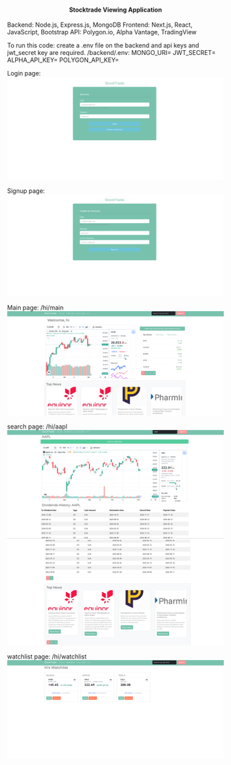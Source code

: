  <h4 align="center"><b>Stocktrade Viewing Application</b></h4>

Backend: Node.js, Express.js, MongoDB
Frontend: Next.js, React, JavaScript, Bootstrap
API: Polygon.io, Alpha Vantage, TradingView

To run this code: create a .env file on the backend and api keys and jwt_secret key are required.
/backend/.env:
MONGO_URI= 
JWT_SECRET=
ALPHA_API_KEY=
POLYGON_API_KEY=

Login page:
![login](img/login.png)

Signup page:
![signup](img/signup.png)

Main page:
/hi/main
![main](img/main.png)

search page:
/hi/aapl
![search](img/search.png)
![search](img/search2.png)


watchlist page:
/hi/watchlist
![watchlist](img/watchlist.png)